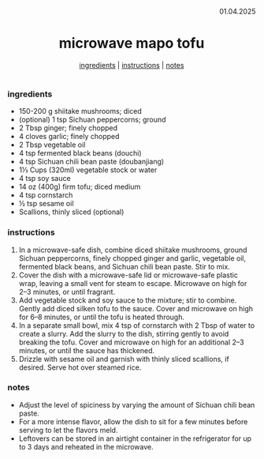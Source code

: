 <p align="right">01.04.2025</p>

<h1 align="center">microwave mapo tofu</h1>

<div align="center">
  <a href="#ingredients">ingredients</a> | 
  <a href="#instructions">instructions</a> | 
  <a href="#notes">notes</a>
</div>
<br>

### ingredients
- 150-200 g shiitake mushrooms; diced  
- (optional) 1 tsp Sichuan peppercorns; ground  
- 2 Tbsp ginger; finely chopped  
- 4 cloves garlic; finely chopped  
- 2 Tbsp vegetable oil  
- 4 tsp fermented black beans (douchi)  
- 4 tsp Sichuan chili bean paste (doubanjiang)  
- 1⅓ Cups (320ml) vegetable stock or water  
- 4 tsp soy sauce  
- 14 oz (400g) firm tofu; diced medium  
- 4 tsp cornstarch  
- ½ tsp sesame oil  
- Scallions, thinly sliced (optional)  

### instructions
1. In a microwave-safe dish, combine diced shiitake mushrooms, ground Sichuan peppercorns, finely chopped ginger and garlic, vegetable oil, fermented black beans, and Sichuan chili bean paste. Stir to mix.  
2. Cover the dish with a microwave-safe lid or microwave-safe plastic wrap, leaving a small vent for steam to escape. Microwave on high for 2–3 minutes, or until fragrant.  
3. Add vegetable stock and soy sauce to the mixture; stir to combine. Gently add diced silken tofu to the sauce. Cover and microwave on high for 6–8 minutes, or until the tofu is heated through.  
4. In a separate small bowl, mix 4 tsp of cornstarch with 2 Tbsp of water to create a slurry. Add the slurry to the dish, stirring gently to avoid breaking the tofu. Cover and microwave on high for an additional 2–3 minutes, or until the sauce has thickened.  
5. Drizzle with sesame oil and garnish with thinly sliced scallions, if desired. Serve hot over steamed rice.  

### notes
- Adjust the level of spiciness by varying the amount of Sichuan chili bean paste.  
- For a more intense flavor, allow the dish to sit for a few minutes before serving to let the flavors meld.  
- Leftovers can be stored in an airtight container in the refrigerator for up to 3 days and reheated in the microwave.  
